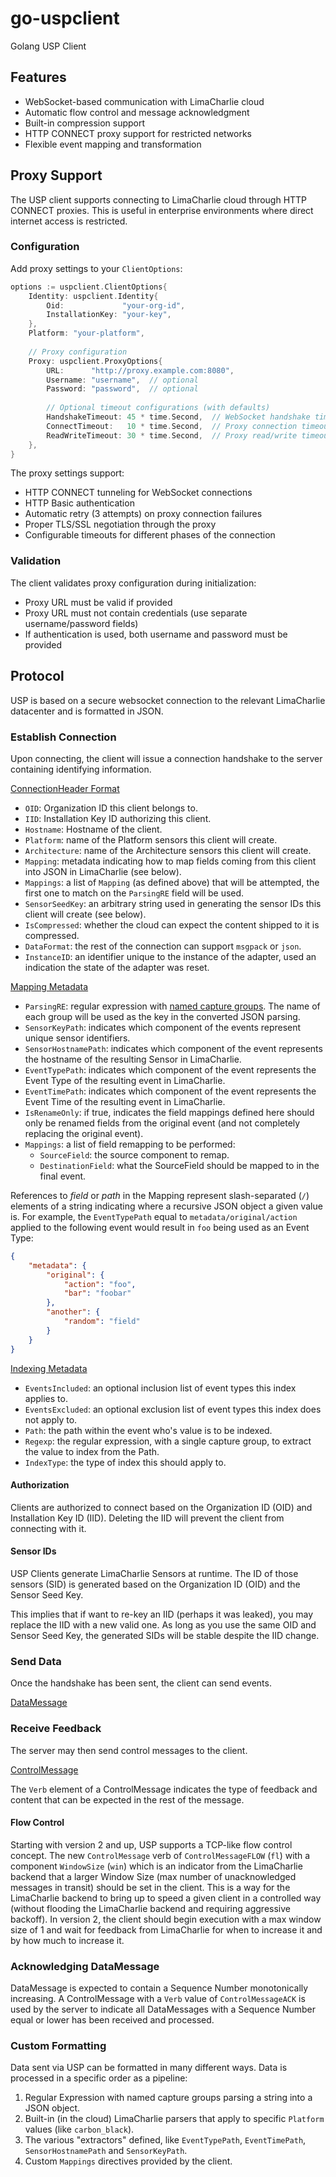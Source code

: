 # go-uspclient
Golang USP Client

## Features
- WebSocket-based communication with LimaCharlie cloud
- Automatic flow control and message acknowledgment
- Built-in compression support
- HTTP CONNECT proxy support for restricted networks
- Flexible event mapping and transformation

## Proxy Support
The USP client supports connecting to LimaCharlie cloud through HTTP CONNECT proxies. This is useful in enterprise environments where direct internet access is restricted.

### Configuration
Add proxy settings to your `ClientOptions`:

```go
options := uspclient.ClientOptions{
    Identity: uspclient.Identity{
        Oid:             "your-org-id",
        InstallationKey: "your-key",
    },
    Platform: "your-platform",
    
    // Proxy configuration
    Proxy: uspclient.ProxyOptions{
        URL:      "http://proxy.example.com:8080",
        Username: "username",  // optional
        Password: "password",  // optional
        
        // Optional timeout configurations (with defaults)
        HandshakeTimeout: 45 * time.Second,  // WebSocket handshake timeout
        ConnectTimeout:   10 * time.Second,  // Proxy connection timeout
        ReadWriteTimeout: 30 * time.Second,  // Proxy read/write timeout
    },
}
```

The proxy settings support:
- HTTP CONNECT tunneling for WebSocket connections
- HTTP Basic authentication
- Automatic retry (3 attempts) on proxy connection failures
- Proper TLS/SSL negotiation through the proxy
- Configurable timeouts for different phases of the connection

### Validation
The client validates proxy configuration during initialization:
- Proxy URL must be valid if provided
- Proxy URL must not contain credentials (use separate username/password fields)
- If authentication is used, both username and password must be provided

## Protocol
USP is based on a secure websocket connection to the relevant LimaCharlie datacenter and is formatted in JSON.

### Establish Connection
Upon connecting, the client will issue a connection handshake to the server containing identifying information.

[ConnectionHeader Format](https://github.com/refractionPOINT/go-uspclient/blob/master/protocol/auth.go)

* `OID`: Organization ID this client belongs to.
* `IID`: Installation Key ID authorizing this client.
* `Hostname`: Hostname of the client.
* `Platform`: name of the Platform sensors this client will create.
* `Architecture`: name of the Architecture sensors this client will create.
* `Mapping`: metadata indicating how to map fields coming from this client into JSON in LimaCharlie (see below).
* `Mappings`: a list of `Mapping` (as defined above) that will be attempted, the first one to match on the `ParsingRE` field will be used.
* `SensorSeedKey`: an arbitrary string used in generating the sensor IDs this client will create (see below).
* `IsCompressed`: whether the cloud can expect the content shipped to it is compressed.
* `DataFormat`: the rest of the connection can support `msgpack` or `json`.
* `InstanceID`: an identifier unique to the instance of the adapter, used an indication the state of the adapter was reset.

[Mapping Metadata](https://github.com/refractionPOINT/go-uspclient/blob/master/protocol/mapping.go)
* `ParsingRE`: regular expression with [named capture groups](https://github.com/StefanSchroeder/Golang-Regex-Tutorial/blob/master/01-chapter2.markdown#named-matches). The name of each group will be used as the key in the converted JSON parsing.
* `SensorKeyPath`: indicates which component of the events represent unique sensor identifiers.
* `SensorHostnamePath`: indicates which component of the event represents the hostname of the resulting Sensor in LimaCharlie.
* `EventTypePath`: indicates which component of the event represents the Event Type of the resulting event in LimaCharlie.
* `EventTimePath`: indicates which component of the event represents the Event Time of the resulting event in LimaCharlie.
* `IsRenameOnly`: if true, indicates the field mappings defined here should only be renamed fields from the original event (and not completely replacing the original event).
* `Mappings`: a list of field remapping to be performed:
  * `SourceField`: the source component to remap.
  * `DestinationField`: what the SourceField should be mapped to in the final event.

References to _field_ or _path_ in the Mapping represent slash-separated (`/`) elements of a string indicating where a recursive JSON object a given value is.
For example, the `EventTypePath` equal to `metadata/original/action` applied to the following event would result in `foo` being used as an Event Type:

```json
{
    "metadata": {
        "original": {
            "action": "foo",
            "bar": "foobar"
        },
        "another": {
            "random": "field"
        }
    }
}
```

[Indexing Metadata](https://github.com/refractionPOINT/go-uspclient/blob/master/protocol/indexing.go)
* `EventsIncluded`: an optional inclusion list of event types this index applies to.
* `EventsExcluded`: an optional exclusion list of event types this index does not apply to.
* `Path`: the path within the event who's value is to be indexed.
* `Regexp`: the regular expression, with a single capture group, to extract the value to index from the Path.
* `IndexType`: the type of index this should apply to.

#### Authorization
Clients are authorized to connect based on the Organization ID (OID) and Installation Key ID (IID). Deleting the IID will prevent the client from connecting with it.

#### Sensor IDs
USP Clients generate LimaCharlie Sensors at runtime. The ID of those sensors (SID) is generated based on the Organization ID (OID) and the Sensor Seed Key.

This implies that if want to re-key an IID (perhaps it was leaked), you may replace the IID with a new valid one. As long as you use the same OID and Sensor Seed Key, the generated SIDs will be stable despite the IID change.

### Send Data
Once the handshake has been sent, the client can send events.

[DataMessage](https://github.com/refractionPOINT/go-uspclient/blob/master/protocol/messages.go)

### Receive Feedback
The server may then send control messages to the client.

[ControlMessage](https://github.com/refractionPOINT/go-uspclient/blob/master/protocol/messages.go)

The `Verb` element of a ControlMessage indicates the type of feedback and content that can be expected in the rest of the message.

#### Flow Control
Starting with version 2 and up, USP supports a TCP-like flow control concept. The new `ControlMessage` verb of `ControlMessageFLOW` (`fl`) with a component `WindowSize` (`win`) which is an indicator from the LimaCharlie backend that a larger Window Size (max number of unacknowledged messages in transit) should be set in the client. This is a way for the LimaCharlie backend to bring up to speed a given client in a controlled way (without flooding the LimaCharlie backend and requiring aggressive backoff). In version 2, the client should begin execution with a max window size of 1 and wait for feedback from LimaCharlie for when to increase it and by how much to increase it.

### Acknowledging DataMessage

DataMessage is expected to contain a Sequence Number monotonically increasing. A ControlMessage with a `Verb` value of `ControlMessageACK` is used by the server to indicate all DataMessages with a Sequence Number equal or lower has been received and processed.

### Custom Formatting
Data sent via USP can be formatted in many different ways. Data is processed in a specific order as a pipeline:
1. Regular Expression with named capture groups parsing a string into a JSON object.
1. Built-in (in the cloud) LimaCharlie parsers that apply to specific `Platform` values (like `carbon_black`).
1. The various "extractors" defined, like `EventTypePath`, `EventTimePath`, `SensorHostnamePath` and `SensorKeyPath`.
1. Custom `Mappings` directives provided by the client.
